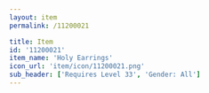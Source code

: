 ```yaml
---
layout: item
permalink: /11200021

title: Item
id: '11200021'
item_name: 'Holy Earrings'
icon_url: 'item/icon/11200021.png'
sub_header: ['Requires Level 33', 'Gender: All']
---
```

